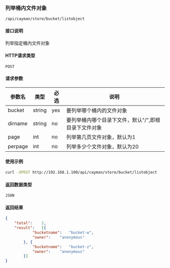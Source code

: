 ### 列举桶内文件对象
`/api/cayman/store/bucket/listobject`

#### 接口说明
列举指定桶内文件对象

#### HTTP请求类型
`POST`

#### 请求参数
|参数名|类型|必选|说明|
|--|--|--|--|
|bucket|string|yes|要列举哪个桶内的文件对象|
|dirname|string|no|要列举桶内哪个目录下文件，默认"/",即根目录下文件对象|
|page|int|no|列举第几页文件对象，默认为1|
|perpage|int|no|列举多少个文件对象，默认为20|

#### 使用示例
```sh
curl -XPOST http://192.168.1.100/api/cayman/store/bucket/listobject
```

#### 返回数据类型
`JSON`

#### 返回结果
```json
{
	"total":	2,
	"result":	[{
			"bucketname":	"bucket-w",
			"owner":	"anonymous"
		}, {
			"bucketname":	"bucket-z",
			"owner":	"anonymous"
		}]
}
```

